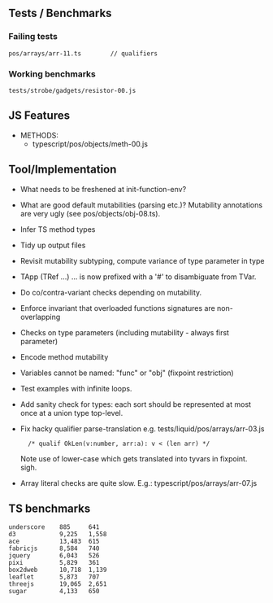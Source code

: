 Tests / Benchmarks
------------------

### Failing tests

    pos/arrays/arr-11.ts        // qualifiers


### Working benchmarks
  
    tests/strobe/gadgets/resistor-00.js


JS Features
-----------

  - METHODS:
    - typescript/pos/objects/meth-00.js


Tool/Implementation
-------------------

  - What needs to be freshened at init-function-env?

  - What are good default mutabilities (parsing etc.)? Mutability annotations
    are very ugly (see pos/objects/obj-08.ts). 

  - Infer TS method types

  - Tidy up output files

  - Revisit mutability subtyping, compute variance of type parameter in type

  - TApp (TRef ...) ... is now prefixed with a '#' to disambiguate from TVar.

  - Do co/contra-variant checks depending on mutability.

  - Enforce invariant that overloaded functions signatures are non-overlapping

  - Checks on type parameters (including mutability - always first parameter)
  
  - Encode method mutability
  
  - Variables cannot be named: "func" or "obj" (fixpoint restriction)

  - Test examples with infinite loops.

  - Add sanity check for types: each sort should be represented at most once at
    a union type top-level.

  - Fix hacky qualifier parse-translation e.g. tests/liquid/pos/arrays/arr-03.js
        
          /* qualif OkLen(v:number, arr:a): v < (len arr) */

    Note use of lower-case which gets translated into tyvars in fixpoint. sigh.

  - Array literal checks are quite slow.
      E.g.: typescript/pos/arrays/arr-07.js


TS benchmarks
-------------

    underscore    885     641 
    d3            9,225   1,558 
    ace           13,483  615 
    fabricjs      8,584   740 
    jquery        6,043   526
    pixi          5,829   361 
    box2dweb      10,718  1,139 
    leaflet       5,873   707 
    threejs       19,065  2,651 
    sugar         4,133   650

